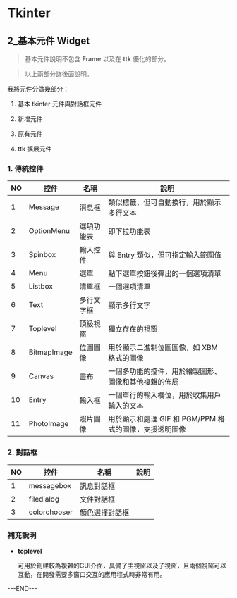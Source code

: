 # Tkinter

## 2_基本元件 Widget

> 基本元件說明不包含 **Frame** 以及在 **ttk** 優化的部分。  

> 以上兩部分詳後面說明。

我將元件分做幾部分：

1. 基本 tkinter 元件與對話框元件

2. 新增元件

3. 原有元件

4. ttk 擴展元件

### 1. 傳統控件
| NO | 控件          | 名稱         | 說明                                                   |
|----|--------------|------------|-----------------------------------------------------|
| 1  | Message      | 消息框       | 類似標籤，但可自動換行，用於顯示多行文本                   |
| 2  | OptionMenu   | 選項功能表     | 即下拉功能表                                            |
| 3  | Spinbox      | 輸入控件      | 與 Entry 類似，但可指定輸入範圍值                        |
| 4  | Menu         | 選單         | 點下選單按鈕後彈出的一個選項清單                           |
| 5  | Listbox      | 清單框       | 一個選項清單                                              |
| 6  | Text         | 多行文字框     | 顯示多行文字                                              |
| 7  | Toplevel     | 頂級視窗      | 獨立存在的視窗                                            |
| 8  | BitmapImage  | 位圖圖像      | 用於顯示二進制位圖圖像，如 XBM 格式的圖像                  |
| 9  | Canvas       | 畫布         | 一個多功能的控件，用於繪製圖形、圖像和其他複雜的佈局         |
| 10 | Entry        | 輸入框       | 一個單行的輸入欄位，用於收集用戶輸入的文本                 |
| 11 | PhotoImage   | 照片圖像      | 用於顯示和處理 GIF 和 PGM/PPM 格式的圖像，支援透明圖像     |

### 2. 對話框
| NO | 控件          | 名稱           | 說明           |
|----|--------------|--------------|--------------|
| 1  | messagebox   | 訊息對話框     |                |
| 2  | filedialog   | 文件對話框     |                |
| 3  | colorchooser | 顏色選擇對話框  |                |

### 補充說明

- **toplevel**  

  可用於創建較為複雜的GUI介面，具備了主視窗以及子視窗，且兩個視窗可以互動，在開發需要多窗口交互的應用程式時非常有用。

---END---
